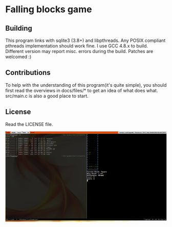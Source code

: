 # Falling blocks game

## Building
This program links with sqlite3 (3.8+) and libpthreads.
Any POSIX compliant pthreads implementation should work fine.
I use GCC 4.8.x to build. Different version may report misc. errors during
the build. Patches are welcomed :)

## Contributions
To help with the understanding of this program(it's quite simple), you should
first read the overviews in docs/files/\* to get an idea of what does what.
src/main.c is also a good place to start.

## License
Read the LICENSE file.

![screenshot](assets/screenshot.png "falling blocks game")
